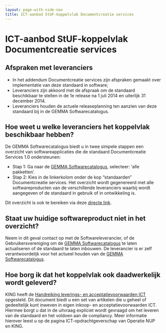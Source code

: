 ```yaml
---
layout: page-with-side-nav
title: ICT-aanbod StUF-koppelvlak Documentcreatie services
---
```

# ICT-aanbod StUF-koppelvlak Documentcreatie services

## Afspraken met leveranciers
* In het addendum Documentcreatie services zijn afspraken gemaakt over implementatie van deze standaard in software;
* Leveranciers zijn akkoord met de afspraak om de standaard beschikbaar te stellen in de 1e release na 1 juli 2014 en uiterlijk 31 december 2014.
* Leveranciers houden de actuele releaseplanning ten aanzien van deze standaard bij in de GEMMA Softwarecatalogus.

## Hoe weet u welke leveranciers het koppelvlak beschikbaar hebben?
De GEMMA Softwarecatalogus biedt u in twee simpele stappen een overzicht van softwareapplicaties die de standaard Documentcreatie Services 1.0 ondersteunen:

* Stap 1: Ga naar de [GEMMA Softwarecatalogus](https://www.softwarecatalogus.nl/), selecteer: ‘alle pakketten’.
* Stap 2: Kies in de linkerkolom onder de kop “standaarden” Documentcreatie services. Het overzicht wordt gegenereerd met alle softwareproducten van de verschillende leveranciers waarbij wordt aangegeven of de standaard in gebruik of in ontwikkeling is.

Dit overzicht is ook te bereiken via deze [directe link](https://www.softwarecatalogus.nl/pakketten/norm_version/Documentcreatieservices%201%252E0).

## Staat uw huidige softwareproduct niet in het overzicht?
Neem in dit geval contact op met de Softwareleverancier, of de Gebruikersvereniging om de [GEMMA Softwarecatalogus](https://www.softwarecatalogus.nl/) te laten actualiseren of de standaard te laten inbouwen. De leverancier is er zelf verantwoordelijk voor het actueel houden van de [GEMMA Softwarecatalogus](https://www.softwarecatalogus.nl/).

## Hoe borg ik dat het koppelvlak ook daadwerkelijk wordt geleverd?
KING heeft de [Handreiking leverings- en acceptatievoorwaarden ICT](http://www.wikixl.nl/wiki/basisgemeente/images/basisgemeente/0/06/130131_Leverings_en_acceptatievoorwaarden_versie_2_Definitief.pdf) opgesteld. Dit document biedt u een set van artikelen die u geheel of gedeeltelijk kunt inweven in eigen inkoop- en acceptatievoorwaarden ICT. Hiermee borgt u dat in de uitvraag expliciet wordt gevraagd om het leveren van de standaard en het voldoen aan de compliancy. Meer informatie hierover leest u op de pagina ICT-opdrachtgeverschap van Operatie NUP en KING.